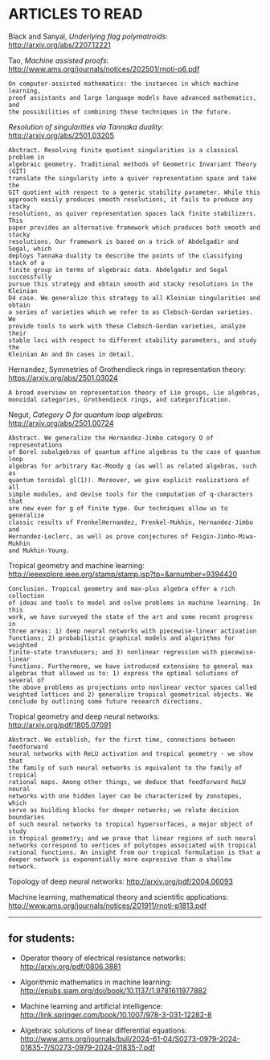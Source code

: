 #     ARTICLES TO READ


Black and Sanyal, _Underlying flag polymatroids_: http://arxiv.org/abs/2207.12221

Tao, _Machine assisted proofs_: http://www.ams.org/journals/notices/202501/rnoti-p6.pdf

    On computer-assisted mathematics: the instances in which machine learning, 
    proof assistants and large language models have advanced mathematics, and 
    the possibilities of combining these techniques in the future.

_Resolution of singularities via Tannaka duality_: http://arxiv.org/abs/2501.03205

    Abstract. Resolving finite quotient singularities is a classical problem in
    algebraic geometry. Traditional methods of Geometric Invariant Theory (GIT)
    translate the singularity into a quiver representation space and take the 
    GIT quotient with respect to a generic stability parameter. While this 
    approach easily produces smooth resolutions, it fails to produce any stacky
    resolutions, as quiver representation spaces lack finite stabilizers. This
    paper provides an alternative framework which produces both smooth and stacky
    resolutions. Our framework is based on a trick of Abdelgadir and Segal, which
    deploys Tannaka duality to describe the points of the classifying stack of a
    finite group in terms of algebraic data. Abdelgadir and Segal successfully 
    pursue this strategy and obtain smooth and stacky resolutions in the Kleinian
    D4 case. We generalize this strategy to all Kleinian singularities and obtain
    a series of varieties which we refer to as Clebsch-Gordan varieties. We 
    provide tools to work with these Clebsch-Gordan varieties, analyze their 
    stable loci with respect to different stability parameters, and study the 
    Kleinian An and Dn cases in detail. 

Hernandez, Symmetries of Grothendieck rings in representation theory: https://arxiv.org/abs/2501.03024

    A broad overview on representation theory of Lie groups, Lie algebras, 
    monoidal categories, Grothendieck rings, and categorification.

Negut, _Category O for quantum loop algebras_: http://arxiv.org/abs/2501.00724

    Abstract. We generalize the Hernandez-Jimbo category O of representations
    of Borel subalgebras of quantum affine algebras to the case of quantum loop 
    algebras for arbitrary Kac-Moody g (as well as related algebras, such as  
    quantum toroidal gl(1)). Moreover, we give explicit realizations of all  
    simple modules, and devise tools for the computation of q-characters that 
    are new even for g of finite type. Our techniques allow us to generalize  
    classic results of FrenkelHernandez, Frenkel-Mukhin, Hernandez-Jimbo and 
    Hernandez-Leclerc, as well as prove conjectures of Feigin-Jimbo-Miwa-Mukhin 
    and Mukhin-Young.

Tropical geometry and machine learning: http://ieeexplore.ieee.org/stamp/stamp.jsp?tp=&arnumber=9394420

    Conclusion. Tropical geometry and max-plus algebra offer a rich collection 
    of ideas and tools to model and solve problems in machine learning. In this
    work, we have surveyed the state of the art and some recent progress in 
    three areas: 1) deep neural networks with piecewise-linear activation 
    functions; 2) probabilistic graphical models and algorithms for weighted 
    finite-state transducers; and 3) nonlinear regression with piecewise-linear
    functions. Furthermore, we have introduced extensions to general max 
    algebras that allowed us to: 1) express the optimal solutions of several of
    the above problems as projections onto nonlinear vector spaces called 
    weighted lattices and 2) generalize tropical geometrical objects. We 
    conclude by outlining some future research directions.

Tropical geometry and deep neural networks: http://arxiv.org/pdf/1805.07091

    Abstract. We establish, for the first time, connections between feedforward
    neural networks with ReLU activation and tropical geometry - we show that
    the family of such neural networks is equivalent to the family of tropical 
    rational maps. Among other things, we deduce that feedforward ReLU neural 
    networks with one hidden layer can be characterized by zonotopes, which 
    serve as building blocks for deeper networks; we relate decision boundaries 
    of such neural networks to tropical hypersurfaces, a major object of study 
    in tropical geometry; and we prove that linear regions of such neural 
    networks correspond to vertices of polytopes associated with tropical 
    rational functions. An insight from our tropical formulation is that a 
    deeper network is exponentially more expressive than a shallow network.

Topology of deep neural networks: http://arxiv.org/pdf/2004.06093

Machine learning, mathematical theory and scientific applications: http://www.ams.org/journals/notices/201911/rnoti-p1813.pdf

---

## for students:

 * Operator theory of electrical resistance networks: http://arxiv.org/pdf/0806.3881
 
 * Algorithmic mathematics in machine learning: http://epubs.siam.org/doi/book/10.1137/1.9781611977882
 
 * Machine learning and artificial intelligence: http://link.springer.com/book/10.1007/978-3-031-12282-8
 
 * Algebraic solutions of linear differential equations: http://www.ams.org/journals/bull/2024-61-04/S0273-0979-2024-01835-7/S0273-0979-2024-01835-7.pdf
